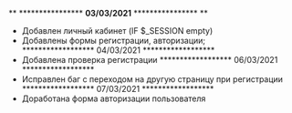 ** **************** **03/03/2021** **************** **
 - Добавлен личный кабинет (IF $_SESSION empty)
 - Добавлены формы регистрации, авторизации;      
****************** 04/03/2021 ****************** 
 - Добавлена проверка регистрации
****************** 06/03/2021 ******************
 - Исправлен баг с переходом на другую страницу при регистрации
   ****************** 07/03/2021 ******************
 - Доработана форма авторизации пользователя
